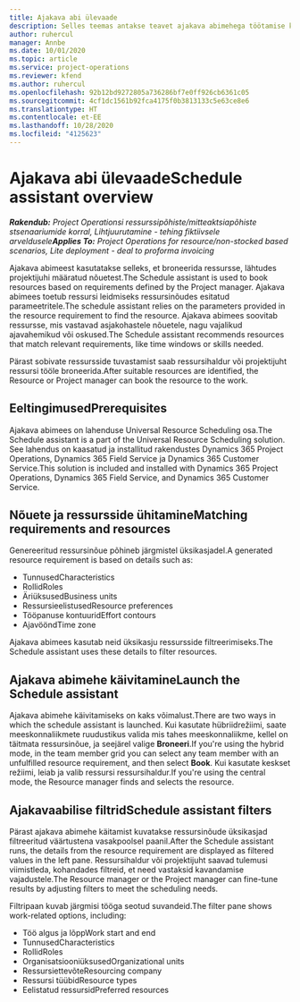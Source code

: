 ```yaml
---
title: Ajakava abi ülevaade
description: Selles teemas antakse teavet ajakava abimehega töötamise kohta ressursside broneerimisel.
author: ruhercul
manager: Annbe
ms.date: 10/01/2020
ms.topic: article
ms.service: project-operations
ms.reviewer: kfend
ms.author: ruhercul
ms.openlocfilehash: 92b12bd9272805a736286bf7e0ff926cb6361c05
ms.sourcegitcommit: 4cf1dc1561b92fca4175f0b3813133c5e63ce8e6
ms.translationtype: HT
ms.contentlocale: et-EE
ms.lasthandoff: 10/28/2020
ms.locfileid: "4125623"
---
```

# <a name="schedule-assistant-overview"></a><span data-ttu-id="c320a-103">Ajakava abi ülevaade</span><span class="sxs-lookup"><span data-stu-id="c320a-103">Schedule assistant overview</span></span>

<span data-ttu-id="c320a-104">_**Rakendub:** Project Operationsi ressurssipõhiste/mitteaktsiapõhiste stsenaariumide korral,  Lihtjuurutamine - tehing fiktiivsele arveldusele_</span><span class="sxs-lookup"><span data-stu-id="c320a-104">_**Applies To:** Project Operations for resource/non-stocked based scenarios, Lite deployment - deal to proforma invoicing_</span></span>

<span data-ttu-id="c320a-105">Ajakava abimeest kasutatakse selleks, et broneerida ressursse, lähtudes projektijuhi määratud nõuetest.</span><span class="sxs-lookup"><span data-stu-id="c320a-105">The Schedule assistant is used to book resources based on requirements defined by the Project manager.</span></span> <span data-ttu-id="c320a-106">Ajakava abimees toetub ressursi leidmiseks ressursinõudes esitatud parameetritele.</span><span class="sxs-lookup"><span data-stu-id="c320a-106">The schedule assistant relies on the parameters provided in the resource requirement to find the resource.</span></span> <span data-ttu-id="c320a-107">Ajakava abimees soovitab ressursse, mis vastavad asjakohastele nõuetele, nagu vajalikud ajavahemikud või oskused.</span><span class="sxs-lookup"><span data-stu-id="c320a-107">The Schedule assistant recommends resources that match relevant requirements, like time windows or skills needed.</span></span>

<span data-ttu-id="c320a-108">Pärast sobivate ressursside tuvastamist saab ressursihaldur või projektijuht ressursi tööle broneerida.</span><span class="sxs-lookup"><span data-stu-id="c320a-108">After suitable resources are identified, the Resource or Project manager can book the resource to the work.</span></span>

## <a name="prerequisites"></a><span data-ttu-id="c320a-109">Eeltingimused</span><span class="sxs-lookup"><span data-stu-id="c320a-109">Prerequisites</span></span>

<span data-ttu-id="c320a-110">Ajakava abimees on lahenduse Universal Resource Scheduling osa.</span><span class="sxs-lookup"><span data-stu-id="c320a-110">The Schedule assistant is a part of the Universal Resource Scheduling solution.</span></span> <span data-ttu-id="c320a-111">See lahendus on kaasatud ja installitud rakendustes Dynamics 365 Project Operations, Dynamics 365 Field Service ja Dynamics 365 Customer Service.</span><span class="sxs-lookup"><span data-stu-id="c320a-111">This solution is included and installed with Dynamics 365 Project Operations, Dynamics 365 Field Service, and Dynamics 365 Customer Service.</span></span>

## <a name="matching-requirements-and-resources"></a><span data-ttu-id="c320a-112">Nõuete ja ressursside ühitamine</span><span class="sxs-lookup"><span data-stu-id="c320a-112">Matching requirements and resources</span></span>

<span data-ttu-id="c320a-113">Genereeritud ressursinõue põhineb järgmistel üksikasjadel.</span><span class="sxs-lookup"><span data-stu-id="c320a-113">A generated resource requirement is based on details such as:</span></span>

-   <span data-ttu-id="c320a-114">Tunnused</span><span class="sxs-lookup"><span data-stu-id="c320a-114">Characteristics</span></span>
-   <span data-ttu-id="c320a-115">Rollid</span><span class="sxs-lookup"><span data-stu-id="c320a-115">Roles</span></span>
-   <span data-ttu-id="c320a-116">Äriüksused</span><span class="sxs-lookup"><span data-stu-id="c320a-116">Business units</span></span>
-   <span data-ttu-id="c320a-117">Ressursieelistused</span><span class="sxs-lookup"><span data-stu-id="c320a-117">Resource preferences</span></span>
-   <span data-ttu-id="c320a-118">Tööpanuse kontuurid</span><span class="sxs-lookup"><span data-stu-id="c320a-118">Effort contours</span></span>
-   <span data-ttu-id="c320a-119">Ajavöönd</span><span class="sxs-lookup"><span data-stu-id="c320a-119">Time zone</span></span>

<span data-ttu-id="c320a-120">Ajakava abimees kasutab neid üksikasju ressursside filtreerimiseks.</span><span class="sxs-lookup"><span data-stu-id="c320a-120">The Schedule assistant uses these details to filter resources.</span></span>

## <a name="launch-the-schedule-assistant"></a><span data-ttu-id="c320a-121">Ajakava abimehe käivitamine</span><span class="sxs-lookup"><span data-stu-id="c320a-121">Launch the Schedule assistant</span></span>

<span data-ttu-id="c320a-122">Ajakava abimehe käivitamiseks on kaks võimalust.</span><span class="sxs-lookup"><span data-stu-id="c320a-122">There are two ways in which the schedule assistant is launched.</span></span> <span data-ttu-id="c320a-123">Kui kasutate hübriidrežiimi, saate meeskonnaliikmete ruudustikus valida mis tahes meeskonnaliikme, kellel on täitmata ressursinõue, ja seejärel valige **Broneeri**.</span><span class="sxs-lookup"><span data-stu-id="c320a-123">If you're using the hybrid mode, in the team member grid you can select any team member with an unfulfilled resource requirement, and then select **Book**.</span></span> <span data-ttu-id="c320a-124">Kui kasutate keskset režiimi, leiab ja valib ressursi ressursihaldur.</span><span class="sxs-lookup"><span data-stu-id="c320a-124">If you're using the central mode, the Resource manager finds and selects the resource.</span></span>

## <a name="schedule-assistant-filters"></a><span data-ttu-id="c320a-125">Ajakavaabilise filtrid</span><span class="sxs-lookup"><span data-stu-id="c320a-125">Schedule assistant filters</span></span>

<span data-ttu-id="c320a-126">Pärast ajakava abimehe käitamist kuvatakse ressursinõude üksikasjad filtreeritud väärtustena vasakpoolsel paanil.</span><span class="sxs-lookup"><span data-stu-id="c320a-126">After the Schedule assistant runs, the details from the resource requirement are displayed as filtered values in the left pane.</span></span> <span data-ttu-id="c320a-127">Ressursihaldur või projektijuht saavad tulemusi viimistleda, kohandades filtreid, et need vastaksid kavandamise vajadustele.</span><span class="sxs-lookup"><span data-stu-id="c320a-127">The Resource manager or the Project manager can fine-tune results by adjusting filters to meet the scheduling needs.</span></span>

<span data-ttu-id="c320a-128">Filtripaan kuvab järgmisi tööga seotud suvandeid.</span><span class="sxs-lookup"><span data-stu-id="c320a-128">The filter pane shows work-related options, including:</span></span>

-   <span data-ttu-id="c320a-129">Töö algus ja lõpp</span><span class="sxs-lookup"><span data-stu-id="c320a-129">Work start and end</span></span>
-   <span data-ttu-id="c320a-130">Tunnused</span><span class="sxs-lookup"><span data-stu-id="c320a-130">Characteristics</span></span>
-   <span data-ttu-id="c320a-131">Rollid</span><span class="sxs-lookup"><span data-stu-id="c320a-131">Roles</span></span>
-   <span data-ttu-id="c320a-132">Organisatsiooniüksused</span><span class="sxs-lookup"><span data-stu-id="c320a-132">Organizational units</span></span>
-   <span data-ttu-id="c320a-133">Ressursiettevõte</span><span class="sxs-lookup"><span data-stu-id="c320a-133">Resourcing company</span></span>
-   <span data-ttu-id="c320a-134">Ressursi tüübid</span><span class="sxs-lookup"><span data-stu-id="c320a-134">Resource types</span></span>
-   <span data-ttu-id="c320a-135">Eelistatud ressursid</span><span class="sxs-lookup"><span data-stu-id="c320a-135">Preferred resources</span></span>
